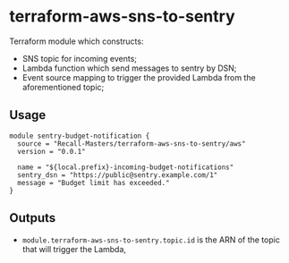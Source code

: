# terraform-aws-sns-to-sentry


Terraform module which constructs:

- SNS topic for incoming events;
- Lambda function which send messages to sentry by DSN;
- Event source mapping to trigger the provided Lambda from the aforementioned topic;

## Usage

```hcl
module sentry-budget-notification {
  source = "Recall-Masters/terraform-aws-sns-to-sentry/aws"
  version = "0.0.1"

  name = "${local.prefix}-incoming-budget-notifications"
  sentry_dsn = "https://public@sentry.example.com/1"
  message = "Budget limit has exceeded."
}
```

## Outputs

- `module.terraform-aws-sns-to-sentry.topic.id` is the ARN of the topic that will trigger the Lambda,
